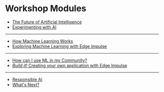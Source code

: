 # Workshop Modules

* [The Future of Artificial Intelligence](1/future)
* [Experimenting with AI](1/experiment)

***

* [How Machine Learning Works](2/ml)
* [Exploring Machine Learning with Edge Impulse](2/ml)

***

* [How can I use ML in my Community?](3/community)
* [*Build it!* Creating your own application with Edge Impulse](3/ei)

***

* [Responsible AI](4/responsible)
* [What's Next?](4/next)

<!-- # edX Resources (TinyMLx)

* [Open Courseware Materials](https://github.com/tinyMLx/courseware/tree/master/edX) -->
